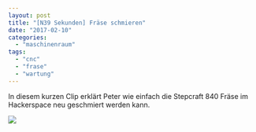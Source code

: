 ```yaml
---
layout: post
title: "[N39 Sekunden] Fräse schmieren"
date: "2017-02-10"
categories: 
  - "maschinenraum"
tags: 
  - "cnc"
  - "frase"
  - "wartung"
---
```


In diesem kurzen Clip erklärt Peter wie einfach die Stepcraft 840 Fräse im Hackerspace neu geschmiert werden kann.

[![](https://img.youtube.com/vi/meZG8agCek4/maxresdefault.jpg)](https://www.youtube.com/watch?v=meZG8agCek4)
